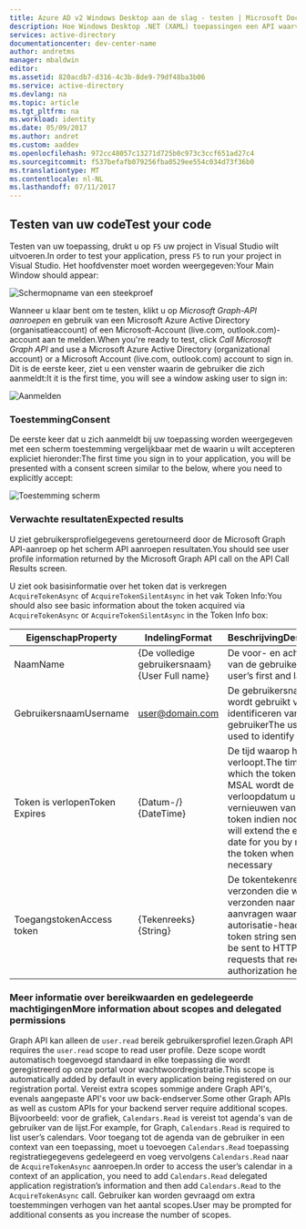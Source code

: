 ```yaml
---
title: Azure AD v2 Windows Desktop aan de slag - testen | Microsoft Docs
description: Hoe Windows Desktop .NET (XAML) toepassingen een API waarvoor toegangstokens door Azure Active Directory-v2-eindpunt kunnen aanroepen
services: active-directory
documentationcenter: dev-center-name
author: andretms
manager: mbaldwin
editor: 
ms.assetid: 820acdb7-d316-4c3b-8de9-79df48ba3b06
ms.service: active-directory
ms.devlang: na
ms.topic: article
ms.tgt_pltfrm: na
ms.workload: identity
ms.date: 05/09/2017
ms.author: andret
ms.custom: aaddev
ms.openlocfilehash: 972cc48057c13271d725b0c973c3ccf651ad27c4
ms.sourcegitcommit: f537befafb079256fba0529ee554c034d73f36b0
ms.translationtype: MT
ms.contentlocale: nl-NL
ms.lasthandoff: 07/11/2017
---
```

## <a name="test-your-code"></a><span data-ttu-id="db4ca-103">Testen van uw code</span><span class="sxs-lookup"><span data-stu-id="db4ca-103">Test your code</span></span>

<span data-ttu-id="db4ca-104">Testen van uw toepassing, drukt u op `F5` uw project in Visual Studio wilt uitvoeren.</span><span class="sxs-lookup"><span data-stu-id="db4ca-104">In order to test your application, press `F5` to run your project in Visual Studio.</span></span> <span data-ttu-id="db4ca-105">Het hoofdvenster moet worden weergegeven:</span><span class="sxs-lookup"><span data-stu-id="db4ca-105">Your Main Window should appear:</span></span>

![Schermopname van een steekproef](media/active-directory-mobileanddesktopapp-windowsdesktop-test/samplescreenshot.png)

<span data-ttu-id="db4ca-107">Wanneer u klaar bent om te testen, klikt u op *Microsoft Graph-API aanroepen* en gebruik van een Microsoft Azure Active Directory (organisatieaccount) of een Microsoft-Account (live.com, outlook.com)-account aan te melden.</span><span class="sxs-lookup"><span data-stu-id="db4ca-107">When you're ready to test, click *Call Microsoft Graph API* and use a Microsoft Azure Active Directory (organizational account) or a Microsoft Account (live.com, outlook.com) account to sign in.</span></span> <span data-ttu-id="db4ca-108">Dit is de eerste keer, ziet u een venster waarin de gebruiker die zich aanmeldt:</span><span class="sxs-lookup"><span data-stu-id="db4ca-108">It it is the first time, you will see a window asking user to sign in:</span></span>

![Aanmelden](media/active-directory-mobileanddesktopapp-windowsdesktop-test/signinscreenshot.png)

### <a name="consent"></a><span data-ttu-id="db4ca-110">Toestemming</span><span class="sxs-lookup"><span data-stu-id="db4ca-110">Consent</span></span>
<span data-ttu-id="db4ca-111">De eerste keer dat u zich aanmeldt bij uw toepassing worden weergegeven met een scherm toestemming vergelijkbaar met de waarin u wilt accepteren expliciet hieronder:</span><span class="sxs-lookup"><span data-stu-id="db4ca-111">The first time you sign in to your application, you will be presented with a consent screen similar to the below, where you need to explicitly accept:</span></span>

![Toestemming scherm](media/active-directory-mobileanddesktopapp-windowsdesktop-test/consentscreen.png)

### <a name="expected-results"></a><span data-ttu-id="db4ca-113">Verwachte resultaten</span><span class="sxs-lookup"><span data-stu-id="db4ca-113">Expected results</span></span>
<span data-ttu-id="db4ca-114">U ziet gebruikersprofielgegevens geretourneerd door de Microsoft Graph API-aanroep op het scherm API aanroepen resultaten.</span><span class="sxs-lookup"><span data-stu-id="db4ca-114">You should see user profile information returned by the Microsoft Graph API call on the API Call Results screen.</span></span>

<span data-ttu-id="db4ca-115">U ziet ook basisinformatie over het token dat is verkregen `AcquireTokenAsync` of `AcquireTokenSilentAsync` in het vak Token Info:</span><span class="sxs-lookup"><span data-stu-id="db4ca-115">You  should also see basic information about the token acquired via `AcquireTokenAsync` or `AcquireTokenSilentAsync` in the Token Info box:</span></span>

|<span data-ttu-id="db4ca-116">Eigenschap</span><span class="sxs-lookup"><span data-stu-id="db4ca-116">Property</span></span>  |<span data-ttu-id="db4ca-117">Indeling</span><span class="sxs-lookup"><span data-stu-id="db4ca-117">Format</span></span>  |<span data-ttu-id="db4ca-118">Beschrijving</span><span class="sxs-lookup"><span data-stu-id="db4ca-118">Description</span></span> |
|---------|---------|---------|
|<span data-ttu-id="db4ca-119">Naam</span><span class="sxs-lookup"><span data-stu-id="db4ca-119">Name</span></span> | <span data-ttu-id="db4ca-120">{De volledige gebruikersnaam}</span><span class="sxs-lookup"><span data-stu-id="db4ca-120">{User Full name}</span></span> |<span data-ttu-id="db4ca-121">De voor- en achternaam van de gebruiker</span><span class="sxs-lookup"><span data-stu-id="db4ca-121">The user’s first and last name</span></span>|
|<span data-ttu-id="db4ca-122">Gebruikersnaam</span><span class="sxs-lookup"><span data-stu-id="db4ca-122">Username</span></span> |<span>user@domain.com</span> |<span data-ttu-id="db4ca-123">De gebruikersnaam die wordt gebruikt voor het identificeren van de gebruiker</span><span class="sxs-lookup"><span data-stu-id="db4ca-123">The username used to identify the user</span></span>|
|<span data-ttu-id="db4ca-124">Token is verlopen</span><span class="sxs-lookup"><span data-stu-id="db4ca-124">Token Expires</span></span> |<span data-ttu-id="db4ca-125">{Datum-/}</span><span class="sxs-lookup"><span data-stu-id="db4ca-125">{DateTime}</span></span>         |<span data-ttu-id="db4ca-126">De tijd waarop het token verloopt.</span><span class="sxs-lookup"><span data-stu-id="db4ca-126">The time on which the token expires.</span></span> <span data-ttu-id="db4ca-127">MSAL wordt de verloopdatum u door het vernieuwen van het token indien nodig</span><span class="sxs-lookup"><span data-stu-id="db4ca-127">MSAL will extend the expiration date for you by renewing the token when necessary</span></span>|
|<span data-ttu-id="db4ca-128">Toegangstoken</span><span class="sxs-lookup"><span data-stu-id="db4ca-128">Access token</span></span> |<span data-ttu-id="db4ca-129">{Tekenreeks}</span><span class="sxs-lookup"><span data-stu-id="db4ca-129">{String}</span></span>         |<span data-ttu-id="db4ca-130">De tokentekenreeks verzonden die worden verzonden naar HTTP-aanvragen waarvoor de autorisatie-header</span><span class="sxs-lookup"><span data-stu-id="db4ca-130">The token string sent that will be sent to HTTP requests that require an authorization header</span></span>|

<!--start-collapse-->
### <a name="more-information-about-scopes-and-delegated-permissions"></a><span data-ttu-id="db4ca-131">Meer informatie over bereikwaarden en gedelegeerde machtigingen</span><span class="sxs-lookup"><span data-stu-id="db4ca-131">More information about scopes and delegated permissions</span></span>
<span data-ttu-id="db4ca-132">Graph API kan alleen de `user.read` bereik gebruikersprofiel lezen.</span><span class="sxs-lookup"><span data-stu-id="db4ca-132">Graph API requires the `user.read` scope to read user profile.</span></span> <span data-ttu-id="db4ca-133">Deze scope wordt automatisch toegevoegd standaard in elke toepassing die wordt geregistreerd op onze portal voor wachtwoordregistratie.</span><span class="sxs-lookup"><span data-stu-id="db4ca-133">This scope is automatically added by default in every application being registered on our registration portal.</span></span> <span data-ttu-id="db4ca-134">Vereist extra scopes sommige andere Graph API's, evenals aangepaste API's voor uw back-endserver.</span><span class="sxs-lookup"><span data-stu-id="db4ca-134">Some other Graph APIs as well as custom APIs for your backend server require additional scopes.</span></span> <span data-ttu-id="db4ca-135">Bijvoorbeeld: voor de grafiek, `Calendars.Read` is vereist tot agenda's van de gebruiker van de lijst.</span><span class="sxs-lookup"><span data-stu-id="db4ca-135">For example, for Graph, `Calendars.Read` is required to list user’s calendars.</span></span> <span data-ttu-id="db4ca-136">Voor toegang tot de agenda van de gebruiker in een context van een toepassing, moet u toevoegen `Calendars.Read` toepassing registratiegegevens gedelegeerd en voeg vervolgens `Calendars.Read` naar de `AcquireTokenAsync` aanroepen.</span><span class="sxs-lookup"><span data-stu-id="db4ca-136">In order to access the user’s calendar in a context of an application, you need to add `Calendars.Read` delegated application registration’s information and then add `Calendars.Read` to the `AcquireTokenAsync` call.</span></span> <span data-ttu-id="db4ca-137">Gebruiker kan worden gevraagd om extra toestemmingen verhogen van het aantal scopes.</span><span class="sxs-lookup"><span data-stu-id="db4ca-137">User may be prompted for additional consents as you increase the number of scopes.</span></span>

<!--end-collapse-->



